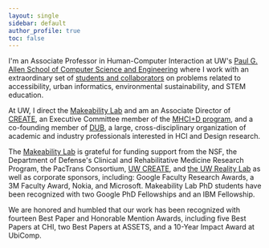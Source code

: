 ```yaml
---
layout: single
sidebar: default
author_profile: true
toc: false
---
```

I'm an Associate Professor in Human-Computer Interaction at UW's [Paul G. Allen School of Computer Science and Engineering](http://cs.washington.edu/) where I work with an extraordinary set of [students and collaborators](https://makeabilitylab.cs.washington.edu/people/) on problems related to accessibility, urban informatics, environmental sustainability, and STEM education.

At UW, I direct the [Makeability Lab](http://makeabilitylab.io/) and am an Associate Director of [CREATE](https://create.uw.edu/), an Executive Committee member of the [MHCI+D program](https://mhcid.washington.edu/), and a co-founding member of [DUB](http://dub.washington.edu), a large, cross-disciplinary organization of academic and industry professionals interested in HCI and Design research.

The [Makeability Lab](https://makeabilitylab.cs.washington.edu) is grateful for funding support from the NSF, the Department of Defense's Clinical and Rehabilitative Medicine Research Program, the PacTrans Consortium,  [UW CREATE](https://create.uw.edu/), and [the UW Reality Lab](https://realitylab.uw.edu/) as well as corporate sponsors, including: Google Faculty Research Awards, a 3M Faculty Award, Nokia, and Microsoft. Makeability Lab PhD students have been recognized with two Google PhD Fellowships and an IBM Fellowship.

We are honored and humbled that our work has been recognized with fourteen Best Paper and Honorable Mention Awards, including five Best Papers at CHI, two Best Papers at ASSETS, and a 10-Year Impact Award at UbiComp.
